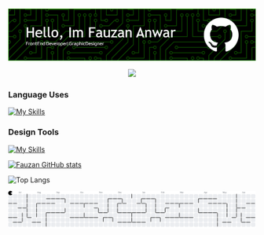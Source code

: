 ![FauzanAnwar](img/baru.png)

<div align="center">
  <img src="https://profile-counter.glitch.me/FauzanRown/count.svg?"  />
</div>

<!--
**FauzanRown/FauzanRown** is a ✨ _special_ ✨ repository because its `README.md` (this file) appears on your GitHub profile.

Here are some ideas to get you started:

- 🔭 I’m currently working on ...
- 🌱 I’m currently learning ...
- 👯 I’m looking to collaborate on ...
- 🤔 I’m looking for help with ...
- 💬 Ask me about ...
- 📫 How to reach me: ...
- 😄 Pronouns: ...
- ⚡ Fun fact: ...
-->

### Language Uses

[![My Skills](https://skillicons.dev/icons?i=html,css,js,cpp,react,nodejs,tailwind,bootstrap)](https://skillicons.dev)

### Design Tools

[![My Skills](https://skillicons.dev/icons?i=figma,ps)](https://skillicons.dev)

[![Fauzan GitHub stats](https://github-readme-stats.vercel.app/api?username=FauzanRown&show_icons=true&theme=merko)](https://github.com/FauzanRown/github-readme-stats)

![Top Langs](https://github-readme-stats.vercel.app/api/top-langs/?username=FauzanRown&layout=compact&theme=merko)

<picture>
  <source media="(prefers-color-scheme: dark)" srcset="https://raw.githubusercontent.com/FauzanRown/FauzanRown/output/pacman-contribution-graph-dark.svg">
  <source media="(prefers-color-scheme: light)" srcset="https://raw.githubusercontent.com/FauzanRown/FauzanRown/output/pacman-contribution-graph.svg">
  <img alt="pacman contribution graph" src="https://raw.githubusercontent.com/FauzanRown/FauzanRown/output/pacman-contribution-graph.svg">
</picture>

###
